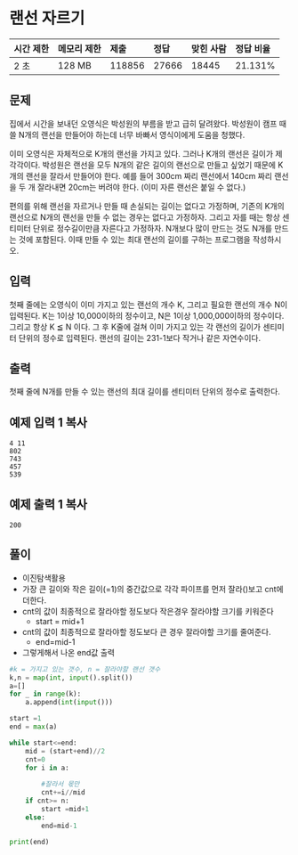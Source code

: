 # 랜선 자르기

| 시간 제한 | 메모리 제한 | 제출   | 정답  | 맞힌 사람 | 정답 비율 |
| :-------- | :---------- | :----- | :---- | :-------- | :-------- |
| 2 초      | 128 MB      | 118856 | 27666 | 18445     | 21.131%   |

## 문제

집에서 시간을 보내던 오영식은 박성원의 부름을 받고 급히 달려왔다. 박성원이 캠프 때 쓸 N개의 랜선을 만들어야 하는데 너무 바빠서 영식이에게 도움을 청했다.

이미 오영식은 자체적으로 K개의 랜선을 가지고 있다. 그러나 K개의 랜선은 길이가 제각각이다. 박성원은 랜선을 모두 N개의 같은 길이의 랜선으로 만들고 싶었기 때문에 K개의 랜선을 잘라서 만들어야 한다. 예를 들어 300cm 짜리 랜선에서 140cm 짜리 랜선을 두 개 잘라내면 20cm는 버려야 한다. (이미 자른 랜선은 붙일 수 없다.)

편의를 위해 랜선을 자르거나 만들 때 손실되는 길이는 없다고 가정하며, 기존의 K개의 랜선으로 N개의 랜선을 만들 수 없는 경우는 없다고 가정하자. 그리고 자를 때는 항상 센티미터 단위로 정수길이만큼 자른다고 가정하자. N개보다 많이 만드는 것도 N개를 만드는 것에 포함된다. 이때 만들 수 있는 최대 랜선의 길이를 구하는 프로그램을 작성하시오.

## 입력

첫째 줄에는 오영식이 이미 가지고 있는 랜선의 개수 K, 그리고 필요한 랜선의 개수 N이 입력된다. K는 1이상 10,000이하의 정수이고, N은 1이상 1,000,000이하의 정수이다. 그리고 항상 K ≦ N 이다. 그 후 K줄에 걸쳐 이미 가지고 있는 각 랜선의 길이가 센티미터 단위의 정수로 입력된다. 랜선의 길이는 231-1보다 작거나 같은 자연수이다.

## 출력

첫째 줄에 N개를 만들 수 있는 랜선의 최대 길이를 센티미터 단위의 정수로 출력한다.

## 예제 입력 1 복사

```
4 11
802
743
457
539
```

## 예제 출력 1 복사

```
200
```





## 풀이

- 이진탐색활용
- 가장 큰 길이와 작은 길이(=1)의 중간값으로 각각 파이프를 먼저 잘라()보고 cnt에 더한다.
- cnt의 값이 최종적으로 잘라야할 정도보다 작은경우 잘라야할 크기를 키워준다
  - start = mid+1
- cnt의 값이 최종적으로 잘라야할 정도보다 큰 경우 잘라야할 크기를 줄여준다.
  - end=mid-1
- 그렇게해서 나온 end값 출력

```python
#k = 가지고 있는 갯수, n = 잘라야할 랜선 갯수
k,n = map(int, input().split())
a=[]
for _ in range(k):
    a.append(int(input()))

start =1
end = max(a)

while start<=end:
    mid = (start+end)//2
    cnt=0
    for i in a:
    	
        #잘라서 몫만
        cnt+=i//mid
    if cnt>= n:
        start =mid+1
    else:
        end=mid-1

print(end)
```

